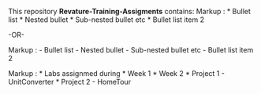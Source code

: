 
This repository **Revature-Training-Assigments** contains:
  Markup : * Bullet list
           * Nested bullet
                  * Sub-nested bullet etc
          * Bullet list item 2

-OR-

 Markup : - Bullet list
              - Nested bullet
                  - Sub-nested bullet etc
          - Bullet list item 2 

 Markup : * Labs assignmed during
             * Week 1
             * Week 2
          * Project 1 - UnitConverter
          * Project 2 - HomeTour
 
